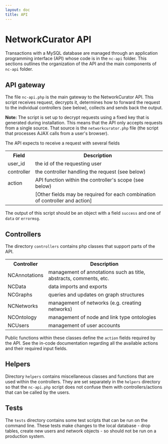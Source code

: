 ```yaml
---
layout: doc
title: API
---
```



# NetworkCurator API

Transactions with a MySQL database are managed through an application programming interface (API) whose code is in the `nc-api` folder. This sections outlines the organization of the API and the main components of `nc-api` folder.



## API gateway  

The file `nc-api.php` is the main gateway to the NetworkCurator API. This script
receives request, decrypts it, determines how to forward the request to the individual controllers (see below), collects and sends back the output. 

**Note:** The script is set up to decrypt requests using a fixed key that is generated during installation. This means that the API only accepts requests from a single source. That source is the `networkcurator.php` file (the script that processes AJAX calls from a user's browser). 

The API expects to receive a request with several fields 

<table>
<tr><th>Field</th><th>Description</th></tr>
<tr><td>user_id</td><td> the id of the requesting user</td></tr>
<tr><td>controller</td><td> the controller handling the request (see below)</td></tr>
<tr><td>action</td><td> API function within the controller's scope (see below)</td></tr>
<tr><td></td><td>[Other fields may be required for each combination of controller and action]</td></tr>
</table>

The output of this script should be an object with a field `success` and one of `data` or `errormsg`. 


## Controllers

The directory `controllers` contains php classes that support parts of the API. 

<table>
<tr><th>Controller</th><th>Description</th></tr>
<tr><td>NCAnnotations</td><td>management of annotations such as title, abstracts, comments, etc.</td></tr>
<tr><td>NCData</td><td>data imports and exports</td></tr>
<tr><td>NCGraphs</td><td>queries and updates on graph structures</td></tr>
<tr><td>NCNetworks</td><td>management of networks (e.g. creating networks)</td></tr>
<tr><td>NCOntology</td><td>management of node and link type ontologies</td></tr>
<tr><td>NCUsers</td><td>management of user accounts</td></tr>
</table>

Public functions within these classes define the `action` fields required by the API. See the in-code documentation regarding all the available actions and their required input fields.



## Helpers

Directory `helpers` contains miscellaneous classes and functions that are used within the controllers. They are set separately in the `helpers` directory so that the `nc-api.php` script does not confuse them with controllers/actions that can be called by the users. 

## Tests

The `tests` directory contains some test scripts that can be run on the command line. These tests make changes to the local database - drop tables, create new users and network objects - so should not be run on a production system.



